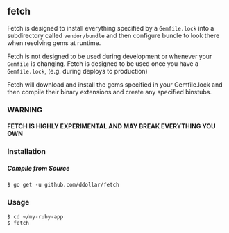 ## fetch

Fetch is designed to install everything specified by a `Gemfile.lock` into a subdirectory called `vendor/bundle` and then configure bundle to look there when resolving gems at runtime.

Fetch is not designed to be used during development or whenever your `Gemfile` is changing. Fetch is designed to be used once you have a `Gemfile.lock`, (e.g. during deploys to production)

Fetch will download and install the gems specified in your Gemfile.lock and then compile their binary extensions and create any specified binstubs.

### WARNING

#### FETCH IS HIGHLY EXPERIMENTAL AND MAY BREAK EVERYTHING YOU OWN

### Installation

##### Compile from Source

    $ go get -u github.com/ddollar/fetch

### Usage

    $ cd ~/my-ruby-app
    $ fetch
